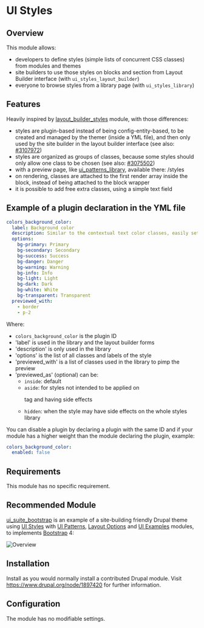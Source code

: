 # UI Styles

## Overview

This module allows:

- developers to define styles (simple lists of concurrent CSS classes) from modules and themes
- site builders to use those styles on blocks and section from Layout Builder interface (with `ui_styles_layout_builder`)
- everyone to browse styles from a library page (with `ui_styles_library`)

## Features

Heavily inspired by [layout\_builder\_styles](https://www.drupal.org/project/layout_builder_styles) module, with those differences:

* styles are plugin-based instead of being config-entity-based, to be created and managed by the themer (inside a YML file), and then only used by the site builder in the layout builder interface (see also: [#3107972](https://www.drupal.org/project/layout_builder_styles/issues/3107972))
* styles are organized as groups of classes, because some styles should only allow one class to be chosen (see also: [#3075502](https://www.drupal.org/project/layout_builder_styles/issues/3075502))
* with a preview page, like [ui_patterns_library](https://ui-patterns.readthedocs.io/en/8.x-1.x/content/patterns-definition.html), available there: /styles
* on rendering, classes are attached to the first render array inside the block, instead of being attached to the block wrapper
* it is possible to add free extra classes, using a simple text field

## Example of a plugin declaration in the YML file

```yaml
colors_background_color:
  label: Background color
  description: Similar to the contextual text color classes, easily set the background of an element to any contextual class.
  options:
    bg-primary: Primary
    bg-secondary: Secondary
    bg-success: Success
    bg-danger: Danger
    bg-warning: Warning
    bg-info: Info
    bg-light: Light
    bg-dark: Dark
    bg-white: White
    bg-transparent: Transparent
  previewed_with:
    - border
    - p-2
```

Where:

* `colors_background_color` is the plugin ID
* 'label' is used in the library and the layout builder forms
* 'description' is only used in the library
* 'options' is the list of all classes and labels of the style
* 'previewed_with' is a list of classes used in the library to pimp the preview
* 'previewed_as' (optional) can be:
  * `inside`: default
  * `aside`: for styles not intended to be applied on <p> tag and having side effects
  * `hidden`: when the style may have side effects on the whole styles library

You can disable a plugin by declaring a plugin with the same ID and if your
module has a higher weight than the module declaring the plugin, example:

```yaml
colors_background_color:
  enabled: false
```

## Requirements

This module has no specific requirement.

## Recommended Module

[ui\_suite\_bootstrap](https://github.com/pdureau/ui_suite_bootstrap) is an example of a site-building friendly Drupal theme using [UI Styles](https://www.drupal.org/project/ui_styles) with [UI Patterns](https://www.drupal.org/project/ui_patterns), [Layout Options](https://www.drupal.org/project/layout_options) and [UI Examples](https://www.drupal.org/project/ui_examples) modules, to implements [Bootstrap](https://getbootstrap.com/) 4:

![Overview](doc/schema.png)

## Installation

Install as you would normally install a contributed Drupal module. Visit
   https://www.drupal.org/node/1897420 for further information.

## Configuration

The module has no modifiable settings.
